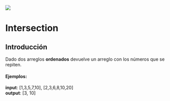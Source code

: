 


<p>
        <img src='https://static.wixstatic.com/media/85087f_0d84cbeaeb824fca8f7ff18d7c9eaafd~mv2.png/v1/fill/w_160,h_30,al_c,q_85,usm_0.66_1.00_0.01/Logo_completo_Color_1PNG.webp' </img>
</p>


# Intersection
## Introducción
Dado dos arreglos **ordenados** devuelve un
arreglo con los números que se repiten.

#### Ejemplos:
**input**: [1,3,5,7,10], [2,3,6,8,10,20]  
**output**: [3, 10]
